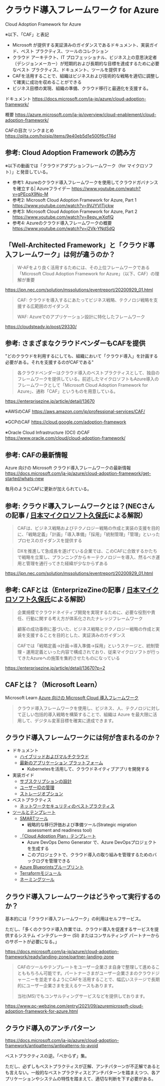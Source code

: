 
# クラウド導入フレームワーク for Azure

Cloud Adoption Framework for Azure

※以下、「CAF」と表記

- Microsoft が提供する実証済みのガイダンスであるドキュメント、実装ガイド、ベスト プラクティス、ツールのコレクション
- クラウド アーキテクト、IT プロフェッショナル、ビジネス上の意思決定者（デシジョンメーカー）が短期的および長期的な目標を達成するために必要なベスト プラクティス、ドキュメント、ツールを提供する
- CAFを活用することで、組織はビジネスおよび技術的な戦略を適切に調整して確実に成功を収めることができる
- ビジネス目標の実現、組織の準備、クラウド移行と最適化を支援する。

ドキュメント
https://docs.microsoft.com/ja-jp/azure/cloud-adoption-framework/

概要
https://azure.microsoft.com/ja-jp/overview/cloud-enablement/cloud-adoption-framework/

CAFの目次 リンクまとめ
https://qiita.com/hoisjp/items/9e40eb5d1e500f6cf74d


## 参考: Cloud Adoption Framework の読み方

※以下の動画では「クラウドアダプションフレームワーク（for マイクロソフト）」と発音している。

- 参考1: Azureのクラウド導入フレームワークを使用してクラウドガバナンスを確立する| Azureフライデー https://www.youtube.com/watch?v=gPEcqX9No-M
- 参考2: Microsoft Cloud Adoption Framework for Azure, Part 1 https://www.youtube.com/watch?v=9VJYVITjckw
- 参考3: Microsoft Cloud Adoption Framework for Azure, Part 2 https://www.youtube.com/watch?v=8eqv_wXqflQ
- 参考4: Azureのクラウド導入フレームワークの概要 https://www.youtube.com/watch?v=j2Vk-YNdSdQ

## 「Well-Architected Framework」と「クラウド導入フレームワーク」は何が違うのか？

> W-AFをより良く活用するためには、その上位フレームワークである「Microsoft Cloud Adoption Framework for Azure」（以下、CAF）の理解が重要

https://jpn.nec.com/solution/mssolutions/eventreport/20200929_01.html

> CAF: クラウドを導入するにあたってビジネス戦略、テクノロジ戦略を支援する広範囲のガイダンス
>
> WAF: Azureでのアプリケーション設計に特化したフレームワーク

https://cloudsteady.jp/post/29330/

## 参考: さまざまなクラウドベンダーもCAFを提供

"どのクラウドを利用するにしても、組織において「クラウド導入」を計画する必要がある。それを支援するのがCAFである"

> 各クラウドベンダーはクラウド導入のベストプラクティスとして、独自のフレームワークを提供している。前述したマイクロソフトもAzure導入のフレームワークとして「Microsoft Cloud Adoption Framework for Azure」、通称「CAF」というものを用意している。

https://enterprisezine.jp/article/detail/13670

※AWSのCAF https://aws.amazon.com/jp/professional-services/CAF/

※GCPのCAF https://cloud.google.com/adoption-framework

※Oracle Cloud Infrastructure (OCI) のCAF https://www.oracle.com/cloud/cloud-adoption-framework/

## 参考: CAFの最新情報

Azure 向けの Microsoft クラウド導入フレームワークの最新情報
https://docs.microsoft.com/ja-jp/azure/cloud-adoption-framework/get-started/whats-new

毎月のようにCAFに更新が加えられている。

## 参考: クラウド導入フレームワークとは？(NECさんの記事 / [日本マイクロソフト久保氏](https://jp.linkedin.com/in/tomonarikubo)による解説）

> CAFは、ビジネス戦略およびテクノロジー戦略の作成と実装の支援を目的に、「戦略定義」「計画」「導入準備」「採用」「統制管理」「管理」といったプロセスのガイダンスを提供する

> DXを推進して急成長を遂げている企業では、このCAFに合致するかたちで戦略を立案し、プランニングからキーテクノロジーを導入、然るべき運用と管理を通行ってきた経緯が少なからずある

https://jpn.nec.com/solution/mssolutions/eventreport/20200929_01.html

## 参考: CAFとは（EnterprizeZineの記事 / [日本マイクロソフト久保氏](https://jp.linkedin.com/in/tomonarikubo)による解説）

> 企業規模でクラウドネイティブ開発を実現するために、必要な役割や責任、行動に関する考え方が体系化されたナレッジフレームワーク

> 顧客の成功事例に基づいた、ビジネス戦略とテクノロジー戦略の作成と実装を支援することを目的とした、実証済みのガイダンス

> CAFでは「戦略定義→計画→導入準備→採用」というステージと、統制管理・運用定義といった内容で構成されており、従来マイクロソフトが行ってきたAzureへの施策を集約させたものになっている

https://enterprisezine.jp/article/detail/13670?p=2

## CAFとは？（Microsoft Learn）

Microsoft Learn [Azure 向けの Microsoft Cloud 導入フレームワーク](https://docs.microsoft.com/ja-jp/learn/modules/microsoft-cloud-adoption-framework-for-azure/)

> クラウド導入フレームワークを使用し、ビジネス、人、テクノロジに対して正しい包括的導入戦略を構築することで、組織は Azure を最大限に活用して、デジタル変革目標を確実に達成できます。


## クラウド導入フレームワークには何が含まれるのか？

- ドキュメント
  - [ハイブリッドおよびマルチクラウド](https://docs.microsoft.com/ja-jp/azure/cloud-adoption-framework/scenarios/hybrid/scenario-overview)
  - [最新のアプリケーション プラットフォーム](https://docs.microsoft.com/ja-jp/azure/cloud-adoption-framework/scenarios/aks/)
    - Kubernetesを活用して、クラウドネイティブアプリを開発する
- 実装ガイド
  - [サブスクリプションの設計](https://docs.microsoft.com/ja-jp/azure/cloud-adoption-framework/decision-guides/subscriptions/)
  - [ユーザーIDの管理](https://docs.microsoft.com/ja-jp/azure/cloud-adoption-framework/decision-guides/identity/)
  - [ストレージオプション](https://docs.microsoft.com/ja-jp/azure/cloud-adoption-framework/ready/considerations/storage-options)
- ベストプラクティス
  - [ネットワークセキュリティのベストプラクティス](https://docs.microsoft.com/ja-jp/azure/security/fundamentals/network-best-practices?bc=/azure/cloud-adoption-framework/_bread/toc.json&toc=/azure/cloud-adoption-framework/toc.json)
- [ツールとテンプレート](https://docs.microsoft.com/ja-jp/azure/cloud-adoption-framework/resources/tools-templates)
  - [SMARTツール](https://docs.microsoft.com/ja-jp/assessments/?mode=pre-assessment&session=local)
    - 戦略的な移行評価および準備ツール(Strategic migration assessment and readiness tool)
  - [「Cloud Adoption Plan」テンプレート](https://docs.microsoft.com/ja-jp/azure/cloud-adoption-framework/plan/template)
    - Azure DevOps Demo Generator で、Azure DevOpsプロジェクトを生成する
    - このプロジェクトで、クラウド導入の取り組みを管理するためのバックログを管理できる
  - [Azure Blueprintsブループリント](https://github.com/Microsoft/CloudAdoptionFramework/tree/master/ready/migration-landing-zone-governance)
  - [Terraformモジュール](https://docs.microsoft.com/ja-jp/azure/cloud-adoption-framework/ready/landing-zone/terraform-landing-zone)
  - [ネーミングツール](https://github.com/microsoft/CloudAdoptionFramework/tree/master/ready/AzNamingTool)

## クラウド導入フレームワークはどうやって実行するのか？

基本的には「クラウド導入フレームワーク」の利用はセルフサービス。

ただし、「多くのクラウド導入作業では、クラウド導入を促進するサービスを提供するシステム インテグレーター (SI) またはコンサルティング パートナーからのサポートが必要になる。」

https://docs.microsoft.com/ja-jp/azure/cloud-adoption-framework/ready/landing-zone/partner-landing-zone

> CAFのツールやテンプレートをユーザー企業さま自身で整理して進めることももちろん可能です。パートナーさまがユーザー企業さまのクラウドジャーニーを並走するようにCAFを活用することで、幅広いステージで長期的にユーザー企業さまを支えるケースもあります。
> 
> 当社(MS)でもコンサルティングサービスなどを提供しております。

https://www.pc-webzine.com/entry/2021/09/azuremicrosoft-cloud-adoption-framework-for-azure.html

## クラウド導入のアンチパターン

https://docs.microsoft.com/ja-jp/azure/cloud-adoption-framework/antipatterns/antipatterns-to-avoid

ベストプラクティスの逆。「べからず」集。

ただし、必ずしもベストプラクティスが正解、アンチパターンが不正解であるとも言えない。一般的なベストプラクティスとアンチパターンを踏まえつつ、各アプリケーションやシステムの特性を踏まえて、適切な判断を下す必要がある。
